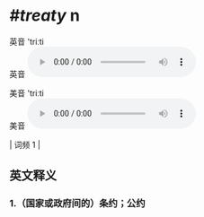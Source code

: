 # ***\#treaty*** n
英音 'triːti  
英音
<audio src="./media/treaty1.aac" controls="controls"></audio>

美音 'triːti  
美音
<audio src="./media/treaty2.aac" controls="controls"></audio>



| 词频 1 |  

英文释义
---
### 1.**（国家或政府间的）条约；公约**  


